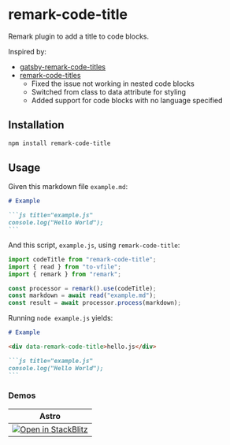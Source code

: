 # remark-code-title

Remark plugin to add a title to code blocks.

Inspired by:

- [gatsby-remark-code-titles](https://github.com/DSchau/gatsby-remark-code-titles)
- [remark-code-titles](https://github.com/mottox2/remark-code-titles)
  - Fixed the issue not working in nested code blocks
  - Switched from class to data attribute for styling
  - Added support for code blocks with no language specified

## Installation

```bash
npm install remark-code-title
```

## Usage

Given this markdown file `example.md`:

````markdown
# Example

```js title="example.js"
console.log("Hello World");
```
````

And this script, `example.js`, using `remark-code-title`:

```js
import codeTitle from "remark-code-title";
import { read } from "to-vfile";
import { remark } from "remark";

const processor = remark().use(codeTitle);
const markdown = await read("example.md");
const result = await processor.process(markdown);
```

Running `node example.js` yields:

````markdown
# Example

<div data-remark-code-title>hello.js</div>

```js title="example.js"
console.log("Hello World");
```
````

### Demos

| Astro                                                                                                                                          |
| ---------------------------------------------------------------------------------------------------------------------------------------------- |
| [![Open in StackBlitz](https://developer.stackblitz.com/img/open_in_stackblitz.svg)](https://stackblitz.com/edit/github-ahmnpb?file=README.md) |
